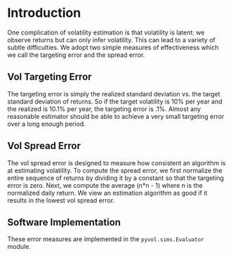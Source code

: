 # Introduction #

One complication of volatility estimation is that volatility is latent: we observe returns but can only infer volatility. This can lead to a variety of subtle difficulties. We adopt two simple measures of effectiveness which we call the targeting error and the spread error.

## Vol Targeting Error ##

The targeting error is simply the realized standard deviation vs. the target standard deviation of returns. So if the target volatility is 10% per year and the realized is 10.1% per year, the targeting error is .1%. Almost any reasonable estimator should be able to achieve a very small targeting error over a long enough period.

## Vol Spread Error ##

The vol spread error is designed to measure how consistent an algorithm is at estimating volatility. To compute the spread error, we first normalize the entire sequence of returns by dividing it by a constant so that the targeting error is zero. Next, we compute the average (n\*n - 1) where n is the normalized daily return. We view an estimation algorithm as good if it results in the lowest vol spread error.

## Software Implementation ##

These error measures are implemented in the `pyvol.sims.Evaluator` module.